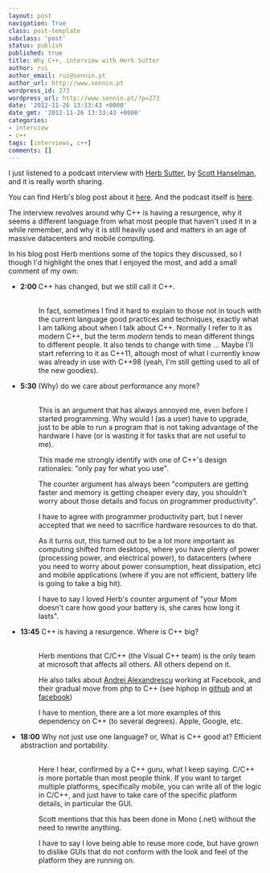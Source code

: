 ```yaml
---
layout: post
navigation: True
class: post-template
subclass: 'post'
status: publish
published: true
title: Why C++, interview with Herb Sutter
author: rui
author_email: rui@sennin.pt
author_url: http://www.sennin.pt
wordpress_id: 273
wordpress_url: http://www.sennin.pt/?p=273
date: '2012-11-26 13:33:43 +0000'
date_gmt: '2012-11-26 13:33:43 +0000'
categories:
- interview
- c++
tags: [interviews, c++]
comments: []
---
```

<p>I just listened to a podcast interview with <a href="http://www.herbsutter.com">Herb Sutter</a>, by <a href="http://www.hanselminutes.com/">Scott Hanselman</a>, and it is really worth sharing.</p>
<p>You can find Herb's blog post about it <a href="http://herbsutter.com/2012/11/24/podcast-interview-on-hanselminutes/  ">here</a>. And the podcast itself is <a href="http://www.hanselminutes.com/346/why-c-with-herb-sutter  ">here</a>.</p>
<p>The interview revolves around why C++ is having a resurgence, why it seems a different language from what most people that haven't used it in a while remember, and why it is still heavily used and matters in an age of massive datacenters and mobile computing.</p>
<p>In his blog post Herb mentions some of the topics they discussed, so I though I'd highlight the ones that I enjoyed the most, and add a small comment of my own:</p>
<ul>
<li><strong>2:00&nbsp;</strong>C++ has changed, but we still call it C++.</li><br />
</ul>
<p style="padding-left: 60px;">In fact, sometimes I find it hard to explain to those not in touch with the current language good practices and techniques, exactly what I am talking about when I talk about C++. Normally I refer to it as modern C++, but the term <em>modern</em> tends to mean different things to different people. It also tends to change with time ... Maybe I'll start referring to it as C++11, altough most of what I currently know was already in use with C++98 (yeah, I'm still getting used to all of the new goodies).</p>
<ul>
<li><strong>5:30</strong>&nbsp;(Why) do we care about performance any more?</li><br />
</ul>
<p style="padding-left: 60px;">This is an argument that has always annoyed me, even before I started programming. Why would I (as a user) have to upgrade, just to be able to run a program that is not taking advantage of the hardware I have (or is wasting it for tasks that are not useful to me).</p>
<p style="padding-left: 60px;">This made me strongly identify with one of C++'s design rationales: "only pay for what you use".</p>
<p style="padding-left: 60px;">The counter argument has always been "computers are getting faster and memory is getting cheaper every day, you shouldn't worry about those details and focus on programmer productivity".</p>
<p style="padding-left: 60px;">I have to agree with programmer productivity part, but I never accepted that we need to sacrifice hardware resources to do that.</p>
<p style="padding-left: 60px;">As it turns out, this turned out to be a lot more important as computing shifted from desktops, where you have plenty of power (processing power, and electrical power), to datacenters (where you need to worry about power consumption, heat dissipation, etc) and mobile applications (where if you are not efficient, battery life is going to take a big hit).</p>
<p style="padding-left: 60px;">I have to say I loved Herb's counter argument of "your Mom doesn't care how good your battery is, she cares how long it lasts".</p>
<ul>
<li><strong>13:45</strong>&nbsp;C++ is having a resurgence. Where is C++ big?</li><br />
</ul>
<p style="padding-left: 60px;">Herb mentions that C/C++ (the Visual C++ team) is the only team at microsoft that affects all others. All others depend on it.</p>
<p style="padding-left: 60px;">He also talks about <a href="http://erdani.com/">Andrei Alexandrescu</a> working at Facebook, and their gradual move from php to C++ (see hiphop in <a href="https://github.com/facebook/hiphop-php/wiki  ">github</a> and at <a href="https://developers.facebook.com/blog/post/2010/02/02/hiphop-for-php--move-fast/  ">facebook</a>)</p>
<p style="padding-left: 60px;">I have to mention, there are a lot more examples of this dependency on C++ (to several degrees). Apple, Google, etc.</p>
<ul>
<li><strong>18:00</strong>&nbsp;Why not just use one language? or, What is C++ good at? Efficient abstraction and portability.</li><br />
</ul>
<p style="padding-left: 60px;">Here I hear, confirmed by a C++ guru, what I keep saying. C/C++ is more portable than most people think. If you want to target multiple platforms, specifically mobile, you can write all of the logic in C/C++, and just have to take care of the specific platform details, in particular the GUI.</p>
<p style="padding-left: 60px;">Scott mentions that this has been done in Mono (.net) without the need to rewrite anything.</p>
<p style="padding-left: 60px;">I have to say I love being able to reuse more code, but have grown to dislike GUIs that do not conform with the look and feel of the platform they are running on.</p>
